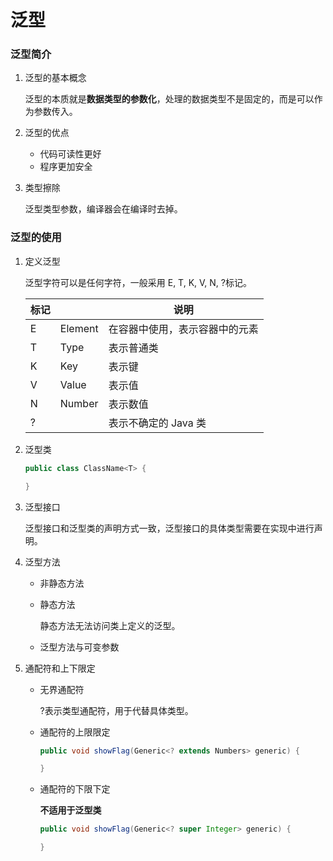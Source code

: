 # 泛型

### 泛型简介

1. 泛型的基本概念

    泛型的本质就是**数据类型的参数化**，处理的数据类型不是固定的，而是可以作为参数传入。

2. 泛型的优点

    - 代码可读性更好
    - 程序更加安全

3. 类型擦除

    泛型类型参数，编译器会在编译时去掉。

### 泛型的使用

1. 定义泛型

    泛型字符可以是任何字符，一般采用 E, T, K, V, N, ?标记。

    | 标记 |         | 说明                           |
    | ---- | ------- | ------------------------------ |
    | E    | Element | 在容器中使用，表示容器中的元素 |
    | T    | Type    | 表示普通类                     |
    | K    | Key     | 表示键                         |
    | V    | Value   | 表示值                         |
    | N    | Number  | 表示数值                       |
    | ?    |         | 表示不确定的 Java 类           |

2. 泛型类

    ```java
    public class ClassName<T> {

    }
    ```

3. 泛型接口

    泛型接口和泛型类的声明方式一致，泛型接口的具体类型需要在实现中进行声明。

4. 泛型方法

    - 非静态方法

    - 静态方法

        静态方法无法访问类上定义的泛型。

    - 泛型方法与可变参数

5. 通配符和上下限定

    - 无界通配符

        ?表示类型通配符，用于代替具体类型。

    - 通配符的上限限定

        ```java
        public void showFlag(Generic<? extends Numbers> generic) {

        }
        ```

    - 通配符的下限下定

        **不适用于泛型类**

        ```java
        public void showFlag(Generic<? super Integer> generic) {

        }
        ```
